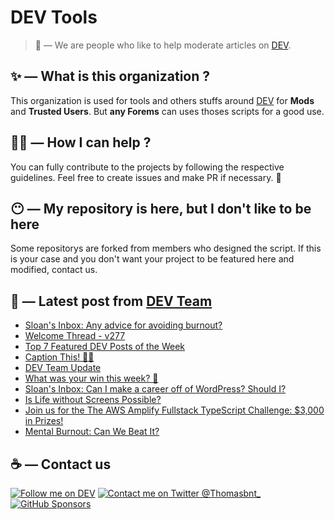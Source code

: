 # DEV Tools

> 🔧 — We are people who like to help moderate articles on [DEV](https://dev.to).

## ✨ — What is this organization ?

This organization is used for tools and others stuffs around [DEV](https://dev.to) for **Mods** and **Trusted Users**. But __any Forems__ can uses thoses scripts for a good use.


## 💪🏼 — How I can help ?

You can fully contribute to the projects by following the respective guidelines. Feel free to create issues and make PR if necessary. 🎉

## 😶 — My repository is here, but I don't like to be here

Some repositorys are forked from members who designed the script. If this is your case and you don't want your project to be featured here and modified, contact us.

## 📝 — Latest post from [DEV Team](https://dev.to/devteam)

<!-- BLOG-POST-LIST:START -->
- [Sloan&#39;s Inbox: Any advice for avoiding burnout?](https://dev.to/devteam/sloans-inbox-ways-to-avoid-burnout-2k49)
- [Welcome Thread - v277](https://dev.to/devteam/welcome-thread-v277-31ho)
- [Top 7 Featured DEV Posts of the Week](https://dev.to/devteam/top-7-featured-dev-posts-of-the-week-5c87)
- [Caption This! 🤔💭](https://dev.to/devteam/caption-this-fm9)
- [DEV Team Update](https://dev.to/devteam/dev-team-update-2age)
- [What was your win this week? 🙌](https://dev.to/devteam/what-was-your-win-this-week-5gdf)
- [Sloan&#39;s Inbox: Can I make a career off of WordPress? Should I?](https://dev.to/devteam/sloans-inbox-why-does-folks-often-disrespect-wordpress-4iim)
- [Is Life without Screens Possible?](https://dev.to/devteam/is-life-without-screens-possible-5fb1)
- [Join us for the The AWS Amplify Fullstack TypeScript Challenge: $3,000 in Prizes!](https://dev.to/devteam/join-us-for-the-the-aws-amplify-fullstack-typescript-challenge-3000-in-prizes-ghm)
- [Mental Burnout: Can We Beat It?](https://dev.to/devteam/mental-burnout-can-we-beat-it-2k2o)
<!-- BLOG-POST-LIST:END -->


## ☕ — Contact us

[![Follow me on DEV](https://img.shields.io/badge/dev.to-%2308090A.svg?&style=for-the-badge&logo=dev.to&logoColor=white&alt=devto)](https://dev.to/thomasbnt)
[![Contact me on Twitter @Thomasbnt_](https://img.shields.io/badge/Contact%20me%20on%20Twitter-%231DA1F2.svg?&style=for-the-badge&logo=twitter&logoColor=white&alt=twitter)](https://twitter.com/messages/1142357270-1142357270?text=Hello,%20I%20contact%20you%20from%20devtotools%20&recipient_id=1142357270) [![GitHub Sponsors](https://img.shields.io/badge/Sponsor%20me-%23EA54AE.svg?&style=for-the-badge&logo=github-sponsors&logoColor=white)](https://github.com/sponsors/thomasbnt)


